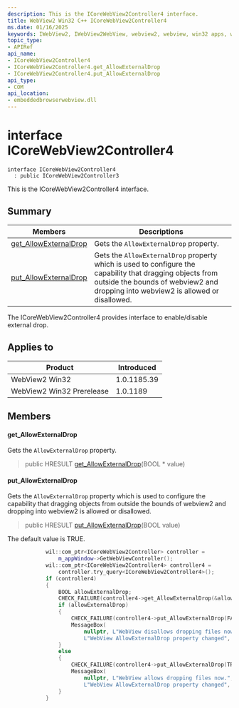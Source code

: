 ```yaml
---
description: This is the ICoreWebView2Controller4 interface.
title: WebView2 Win32 C++ ICoreWebView2Controller4
ms.date: 01/16/2025
keywords: IWebView2, IWebView2WebView, webview2, webview, win32 apps, win32, edge, ICoreWebView2, ICoreWebView2Controller, browser control, edge html, ICoreWebView2Controller4
topic_type: 
- APIRef
api_name:
- ICoreWebView2Controller4
- ICoreWebView2Controller4.get_AllowExternalDrop
- ICoreWebView2Controller4.put_AllowExternalDrop
api_type:
- COM
api_location:
- embeddedbrowserwebview.dll
---
```


# interface ICoreWebView2Controller4

```
interface ICoreWebView2Controller4
  : public ICoreWebView2Controller3
```

This is the ICoreWebView2Controller4 interface.

## Summary

 Members                        | Descriptions
--------------------------------|---------------------------------------------
[get_AllowExternalDrop](#get_allowexternaldrop) | Gets the `AllowExternalDrop` property.
[put_AllowExternalDrop](#put_allowexternaldrop) | Gets the `AllowExternalDrop` property which is used to configure the capability that dragging objects from outside the bounds of webview2 and dropping into webview2 is allowed or disallowed.

The ICoreWebView2Controller4 provides interface to enable/disable external drop.

## Applies to

Product                         | Introduced
--------------------------------|---------------------------------------------
WebView2 Win32            |    1.0.1185.39
WebView2 Win32 Prerelease |    1.0.1189

## Members

#### get_AllowExternalDrop

Gets the `AllowExternalDrop` property.

> public HRESULT [get_AllowExternalDrop](#get_allowexternaldrop)(BOOL * value)

#### put_AllowExternalDrop

Gets the `AllowExternalDrop` property which is used to configure the capability that dragging objects from outside the bounds of webview2 and dropping into webview2 is allowed or disallowed.

> public HRESULT [put_AllowExternalDrop](#put_allowexternaldrop)(BOOL value)

The default value is TRUE.

```cpp
            wil::com_ptr<ICoreWebView2Controller> controller =
                m_appWindow->GetWebViewController();
            wil::com_ptr<ICoreWebView2Controller4> controller4 =
                controller.try_query<ICoreWebView2Controller4>();
            if (controller4)
            {
                BOOL allowExternalDrop;
                CHECK_FAILURE(controller4->get_AllowExternalDrop(&allowExternalDrop));
                if (allowExternalDrop)
                {
                    CHECK_FAILURE(controller4->put_AllowExternalDrop(FALSE));
                    MessageBox(
                        nullptr, L"WebView disallows dropping files now.",
                        L"WebView AllowExternalDrop property changed", MB_OK);
                }
                else
                {
                    CHECK_FAILURE(controller4->put_AllowExternalDrop(TRUE));
                    MessageBox(
                        nullptr, L"WebView allows dropping files now.",
                        L"WebView AllowExternalDrop property changed", MB_OK);
                }
            }
```

